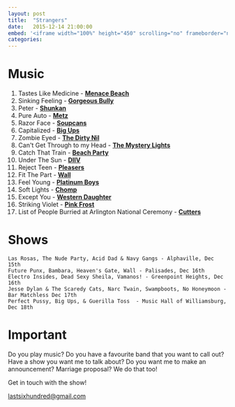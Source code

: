 ```yaml
---
layout: post
title:  "Strangers"
date:   2015-12-14 21:00:00
embed: '<iframe width="100%" height="450" scrolling="no" frameborder="no" src="https://w.soundcloud.com/player/?url=https%3A//api.soundcloud.com/tracks/237660281&amp;auto_play=false&amp;hide_related=false&amp;show_comments=true&amp;show_user=true&amp;show_reposts=false&amp;visual=true"></iframe>'
categories:
---
```


# Music

1. Tastes Like Medicine - **[Menace Beach](https://www.facebook.com/menacingbeaches)**
1. Sinking Feeling - **[Gorgeous Bully](https://gorgeousbully.bandcamp.com/)**
1. Peter - **[Shunkan](https://shunkan.bandcamp.com/)**
1. Pure Auto - **[Metz](https://metz.bandcamp.com/)**
1. Razor Face - **[Soupcans](https://thesoupcans.bandcamp.com/)**
1. Capitalized - **[Big Ups](https://bigups.bandcamp.com/)**
1. Zombie Eyed - **[The Dirty Nil](https://www.facebook.com/thedirtynil)**
1. Can't Get Through to my Head - **[The Mystery Lights](https://www.facebook.com/TheMysteryLights)**
1. Catch That Train - **[Beach Party](https://www.facebook.com/BEACHPARTYYY)**
1. Under The Sun - **[DIIV](https://www.facebook.com/diivnyc)**
1. Reject Teen - **[Pleasers](https://www.facebook.com/pages/Pleasers/287658021417589)**
1. Fit The Part  - **[Wall](http://wearewall.com/)**
1. Feel Young -  **[Platinum Boys](https://platinumboys.bandcamp.com/)**
1. Soft Lights - **[Chomp](https://www.facebook.com/chompbites)**
1. Except You - **[Western Daughter](https://westerndaughter.bandcamp.com/releases)**
1. Striking Violet - **[Pink Frost](http://thepinkfrost.com/frost/)**
1. List of People Burried at Arlington National Ceremony - **[Cutters](https://cuttersmusic.bandcamp.com/)**

# Shows


    Las Rosas, The Nude Party, Acid Dad & Navy Gangs - Alphaville, Dec 15th
    Future Punx, Bambara, Heaven's Gate, Wall - Palisades, Dec 16th
    Electro Insides, Dead Sexy Sheila, Vamanos! - Greenpoint Heights, Dec 16th
    Jesse Dylan & The Scaredy Cats, Narc Twain, Swampboots, No Honeymoon - Bar Matchless Dec 17th
    Perfect Pussy, Big Ups, & Guerilla Toss  - Music Hall of Williamsburg, Dec 18th


# Important

Do you play music? Do you have a favourite band that you want to call out? Have a show you want me to talk about? Do you want me to make an announcement? Marriage proposal? We do that too!

Get in touch with the show!

[lastsixhundred@gmail.com](mailto:lastsixhundred@gmail.com)

